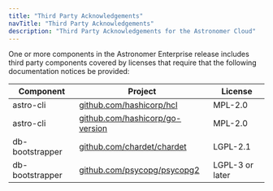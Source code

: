 ```yaml
---
title: "Third Party Acknowledgements"
navTitle: "Third Party Acknowledgements"
description: "Third Party Acknowledgements for the Astronomer Cloud"
---
```


One or more components in the Astronomer Enterprise release includes third
party components covered by licenses that require that the following
documentation notices be provided:

| Component | Project | License  |
|-----------|---------|----------|
| astro-cli | [github.com/hashicorp/hcl](https://github.com/hashicorp/hcl) | MPL-2.0 |
| astro-cli | [github.com/hashicorp/go-version](https://github.com/hashicorp/go-version) | MPL-2.0 |
| db-bootstrapper | [github.com/chardet/chardet](https://github.com/chardet/chardet) | LGPL-2.1 |
| db-bootstrapper | [github.com/psycopg/psycopg2](https://github.com/psycopg/psycopg2) | LGPL-3 or later |
